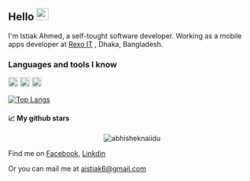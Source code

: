 ## Hello <img src="https://media.giphy.com/media/hvRJCLFzcasrR4ia7z/giphy.gif" width="25px"> 

I'm Istiak Ahmed, a self-tought software developer. Working as a mobile apps developer at [Rexo IT](https://www.rexoit.com/) , Dhaka, Bangladesh.

<!--   ![GitHub followers](https://img.shields.io/github/followers/Istiak-Ahmed78?style=social)  ![Profile views](https://gpvc.arturio.dev/Istiak-Ahmed78) -->


### Languages and tools I know
<code><img height="20" src="https://storage.googleapis.com/cms-storage-bucket/ec64036b4eacc9f3fd73.svg"></code>
<code><img height="20" src="https://dart.dev/assets/shared/dart/logo+text/horizontal/white-e71fb382ad5229792cc704b3ee7a88f8013e986d6e34f0956d89c453b454d0a5.svg"></code>
<code><img height="20" src="https://brandslogos.com/wp-content/uploads/images/arduino-logo-1.png"></code>
<!-- [![Top Langs](https://github-readme-stats.vercel.app/api/top-langs/?username=Istiak-Ahmed78&theme=tokyonight)](https://github.com/anuraghazra/github-readme-stats) -->


[![Top Langs](https://github-readme-stats.vercel.app/api/top-langs/?username=Istiak-Ahmed78&layout=compact&theme=tokyonight)](https://github.com/anuraghazra/github-readme-stats)

#### 📈 My github stars

<!-- [![Isitak's GitHub stats](https://github-readme-stats.vercel.app/api?username=Istiak-Ahmed78&count_private=true&show_icons=true&theme=tokyonight)](https://github.com/anuraghazra/github-readme-stats?style=center) -->
<p align="center">  <img src="https://github-readme-stats.vercel.app/api?username=Istiak-Ahmed78&show_icons=true&theme=gotham" alt="abhisheknaiidu"  alt="Isitak" />
  
  
  Find me on [Facebook](https://www.facebook.com/profile.php?id=100005350577614), [Linkdin](https://www.linkedin.com/in/istiak-ahmed-7112951a3/)
  
  Or you can mail me at  <a href="aistiak6@gmail.com">aistiak6@gmail.com</a>

<!-- # Istiak Ahmed
### Flutter Developer, Student
-->
 
